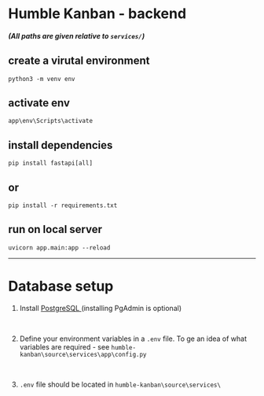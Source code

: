 # Humble Kanban - backend

##### (All paths are given relative to `services/`)

## create a virutal environment
`python3 -m venv env`

## activate env
`app\env\Scripts\activate`

## install dependencies
`pip install fastapi[all]`

## or
`pip install -r requirements.txt`

## run on local server
`uvicorn app.main:app --reload`

---
# Database setup
1. Install [PostgreSQL ](https://www.postgresql.org/download/) (installing PgAdmin is optional)

<br>

2. Define your environment variables in a `.env` file. To ge an idea of what variables are required - see `humble-kanban\source\services\app\config.py` 

<br>

3. `.env` file should be located in `humble-kanban\source\services\`